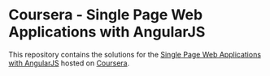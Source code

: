 # Coursera - Single Page Web Applications with AngularJS

This repository contains the solutions for the [Single Page Web Applications with AngularJS](https://www.coursera.org/learn/single-page-web-apps-with-angularjs) hosted on [Coursera](https://www.coursera.org).
